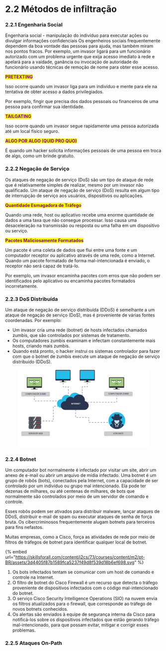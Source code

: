 # 2.2 Métodos de infiltração



### 2.2.1 Engenharia Social

Engenharia social - manipulação do indivíduo para executar ações ou divulgar informações confidenciais Os engenheiros sociais frequentemente dependem da boa vontade das pessoas para ajuda, mas também miram nos pontos fracos. Por exemplo, um invasor ligará para um funcionário autorizado com um problema urgente que exija acesso imediato à rede e apelará para a vaidade, ganância ou invocação de autoridade do funcionário usando técnicas de remoção de nome para obter esse acesso.

<mark style="color:purple;">**PRETEXTING**</mark>

Isso ocorre quando um invasor liga para um indivíduo e mente para ele na tentativa de obter acesso a dados privilegiados.

Por exemplo, fingir que precisa dos dados pessoais ou financeiros de uma pessoa para confirmar sua identidade.

<mark style="color:purple;">**TAILGATING**</mark>

Isso ocorre quando um invasor segue rapidamente uma pessoa autorizada até um local físico seguro.

<mark style="color:purple;">**ALGO POR ALGO (QUID PRO QUO)**</mark>

É quando um hacker solicita informações pessoais de uma pessoa em troca de algo, como um brinde gratuito.



### 2.2.2 Negação de Serviço

Os ataques de negação de serviço (DoS) são um tipo de ataque de rede que é relativamente simples de realizar, mesmo por um invasor não qualificado. Um ataque de negação de serviço (DoS) resulta em algum tipo de interrupção de serviço aos usuários, dispositivos ou aplicações.

<mark style="color:purple;">**Quantidade Esmagadora de Tráfego**</mark>&#x20;

Quando uma rede, host ou aplicativo recebe uma enorme quantidade de dados a uma taxa que não consegue processar. Isso causa uma desaceleração na transmissão ou resposta ou uma falha em um dispositivo ou serviço.

<mark style="color:purple;">**Pacotes Maliciosamente Formatados**</mark>

Um pacote é uma coleta de dados que flui entre uma fonte e um computador receptor ou aplicativo através de uma rede, como a Internet. Quando um pacote formatado de forma mal-intencionada é enviado, o receptor não será capaz de tratá-lo.

Por exemplo, um invasor encaminha pacotes com erros que não podem ser identificados pelo aplicativo ou encaminha pacotes formatados incorretamente.



### 2.2.3 DoS Distribuída

Um ataque de negação de serviço distribuída (DDoS) é semelhante a um  ataque de negação de serviço (DoS), mas é proveniente de várias fontes coordenadas. Por exemplo:

* Um invasor cria uma rede (botnet) de hosts infectados chamados zumbis, que são controlados por sistemas de tratamento.
* Os computadores zumbis examinam e infectam constantemente mais hosts, criando mais zumbis.
* Quando está pronto, o hacker instrui os sistemas controlador para fazer com que o botnet de zumbis execute um ataque de negação de serviço distribuído (DDoS).

<figure><img src="../../.gitbook/assets/image (1).png" alt=""><figcaption></figcaption></figure>



### 2.2.4 Botnet

Um computador bot normalmente é infectado por visitar um site, abrir um anexo de e-mail ou abrir um arquivo de mídia infectado. Uma botnet é um grupo de robôs (bots), conectados pela Internet, com a capacidade de ser controlado por um indivíduo ou grupo mal intencionado. Ela pode ter dezenas de milhares, ou até centenas de milhares, de bots que normalmente são controlados por meio de um servidor de comando e controle.

Esses robôs podem ser ativados para distribuir malware, lançar ataques de DDoS, distribuir e-mail de spam ou executar ataques de senha de força bruta. Os cibercriminosos frequentemente alugam botnets para terceiros para fins nefastos.

Muitas empresas, como a Cisco, força as atividades de rede por meio de filtros de tráfegos de botnet para identificar qualquer local de botnet.

{% embed url="https://skillsforall.com/content/i2cs/7.1/courses/content/m2/pt-BR/assets/3d4405f87b1589fca5237f49d8f539d18b6ef698.svg" %}

1. Os bots infectados tentam se comunicar com um host de comando e controle na Internet.
2. O filtro de botnet do Cisco Firewall é um recurso que detecta o tráfego proveniente de dispositivos infectados com o código mal-intencionado do botnet.
3. O serviço Cisco Security Intelligence Operations (SIO) na nuvem envia os filtros atualizados para o firewall, que corresponde ao tráfego de novos botnets conhecidos.
4. Os alertas são enviados à equipe de segurança interna da Cisco para notificá-los sobre os dispositivos infectados que estão gerando tráfego mal-intencionado, para que possam evitar, mitigar e corrigir esses problemas.



### 2.2.5 Ataques On-Path

